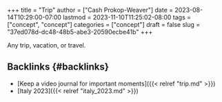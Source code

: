+++
title = "Trip"
author = ["Cash Prokop-Weaver"]
date = 2023-08-14T10:29:00-07:00
lastmod = 2023-11-10T11:25:02-08:00
tags = ["concept", "concept"]
categories = ["concept"]
draft = false
slug = "37ed078d-dc48-48b5-abe3-20590ecbe41b"
+++

Any trip, vacation, or travel.


## Backlinks {#backlinks}

-   [Keep a video journal for important moments]({{< relref "trip.md" >}})
-   [Italy 2023]({{< relref "italy_2023.md" >}})
